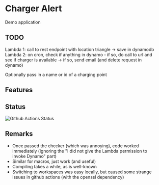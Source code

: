 # Charger Alert

Demo application

## TODO

Lambda 1: call to rest endpoint with location triangle -> save in dynamodb
Lambda 2: on cron, check if anything in dynamo - if so, do call to url and see if charger is available -> if so, send email (and delete request in dynamo)

Optionally pass in a name or id of a charging point

## Features

## Status

![Github Actions Status](https://github.com/VanOvermeire/charger-alert/actions/workflows/github-deploy.yml/badge.svg)

## Remarks

- Once passed the checker (which was annoying), code worked immediately (ignoring the "I did not give the Lambda permission to invoke Dynamo" part)
- Similar for macros, just work (and useful)
- Compiling takes a while, as is well-known
- Switching to workspaces was easy locally, but caused some strange issues in github actions (with the openssl dependency)